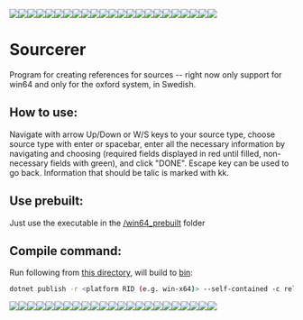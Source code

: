 ![](./icon_sourcerer.ico)![](./icon_sourcerer.ico)![](./icon_sourcerer.ico)![](./icon_sourcerer.ico)![](./icon_sourcerer.ico)![](./icon_sourcerer.ico)![](./icon_sourcerer.ico)![](./icon_sourcerer.ico)![](./icon_sourcerer.ico)![](./icon_sourcerer.ico)![](./icon_sourcerer.ico)![](./icon_sourcerer.ico)![](./icon_sourcerer.ico)![](./icon_sourcerer.ico)![](./icon_sourcerer.ico)![](./icon_sourcerer.ico)![](./icon_sourcerer.ico)![](./icon_sourcerer.ico)![](./icon_sourcerer.ico)![](./icon_sourcerer.ico)![](./icon_sourcerer.ico)![](./icon_sourcerer.ico)![](./icon_sourcerer.ico)

# Sourcerer

Program for creating references for sources -- right now only support for win64 and only for the oxford system, in Swedish.

## How to use:

Navigate with arrow Up/Down or W/S keys to your source type, choose source type with enter or spacebar, enter all the necessary information by navigating and choosing (required fields displayed in red until filled, non-necessary fields with green), and click "DONE". Escape key can be used to go back. Information that should be talic is marked with k<info>k.

## Use prebuilt:

Just use the executable in the [/win64_prebuilt](./win64_prebuilt/) folder

## Compile command:

Run following from [this directory](.), will build to [bin](./bin/Release/net6.0/win-x64):

```bash
dotnet publish -r <platform RID (e.g. win-x64)> --self-contained -c release
```

![](./icon_sourcerer.ico)![](./icon_sourcerer.ico)![](./icon_sourcerer.ico)![](./icon_sourcerer.ico)![](./icon_sourcerer.ico)![](./icon_sourcerer.ico)![](./icon_sourcerer.ico)![](./icon_sourcerer.ico)![](./icon_sourcerer.ico)![](./icon_sourcerer.ico)![](./icon_sourcerer.ico)![](./icon_sourcerer.ico)![](./icon_sourcerer.ico)![](./icon_sourcerer.ico)![](./icon_sourcerer.ico)![](./icon_sourcerer.ico)![](./icon_sourcerer.ico)![](./icon_sourcerer.ico)![](./icon_sourcerer.ico)![](./icon_sourcerer.ico)![](./icon_sourcerer.ico)![](./icon_sourcerer.ico)![](./icon_sourcerer.ico)
